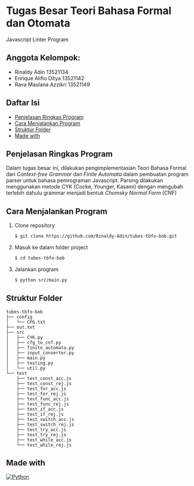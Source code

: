 # Tugas Besar Teori Bahasa Formal dan Otomata
Javascript Linter Program

## Anggota Kelompok:
- Rinaldy Adin 13521134
- Enrique Alifio Ditya 13521142
- Rava Maulana Azzikri 13521149

## Daftar Isi
* [Penjelasan Ringkas Program](#penjelasan-ringkas-program)
* [Cara Menjalankan Program](#cara-menjalankan-program)
* [Struktur Folder](#struktur-folder)
* [Made with](#made-with)

## Penjelasan Ringkas Program
Dalam tugas besar ini, dilakukan pengimplementasian Teori Bahasa Formal dari *Context-free Grammar* dan *Finite Automata* dalam pembuatan program parser untuk bahasa pemrograman Javascript.
Parsing dilakukan menggunakan metode CYK (Cocke, Younger, Kasami) dengan mengubah terlebih dahulu grammar menjadi bentuk *Chomsky Normal Form* (CNF)

## Cara Menjalankan Program
1. Clone repository
    ```bash
    $ git clone https://github.com/Rinaldy-Adin/tubes-tbfo-bob.git
    ```
2. Masuk ke dalam folder project
    ```bash
    $ cd tubes-tbfo-bob
    ```
3. Jalankan program
    ```bash
    $ python src/main.py
    ```
## Struktur Folder
```
tubes-tbfo-bob
├── config
│   └── CFG.txt
├── out.txt
├── src
│   ├── CYK.py
│   ├── cfg_to_cnf.py
│   ├── finite_automata.py
│   ├── input_converter.py
│   ├── main.py
│   ├── testing.py
│   └── util.py
└── test
    ├── test_const_acc.js
    ├── test_const_rej.js
    ├── test_for_acc.js
    ├── test_for_rej.js
    ├── test_func_acc.js
    ├── test_func_rej.js
    ├── test_if_acc.js
    ├── test_if_rej.js
    ├── test_switch_acc.js
    ├── test_switch_rej.js
    ├── test_try_acc.js
    ├── test_try_rej.js
    ├── test_while_acc.js
    └── test_while_rej.js

```

## Made with
[![Python](https://img.shields.io/badge/python-3670A0?style=for-the-badge&logo=python&logoColor=ffdd54)](https://www.python.org/)
